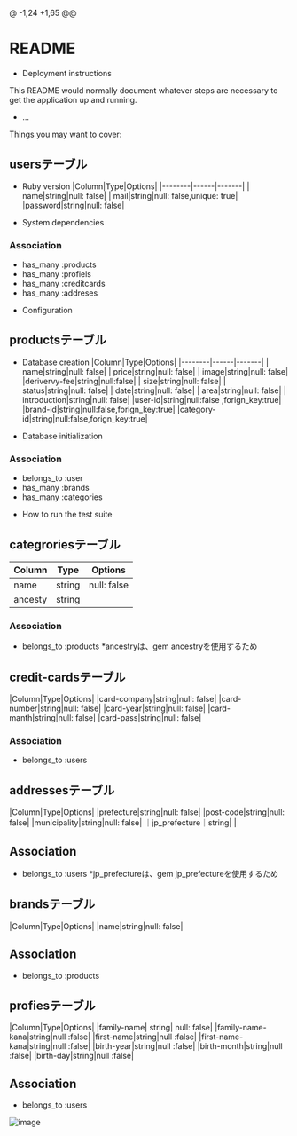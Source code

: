 @ -1,24 +1,65 @@
# README
* Deployment instructions

This README would normally document whatever steps are necessary to get the
application up and running.
* ...

Things you may want to cover:

## usersテーブル

* Ruby version
|Column|Type|Options|
|--------|------|-------|
|    name|string|null: false|
|    mail|string|null: false,unique: true|
|password|string|null: false|

* System dependencies
### Association
- has_many :products
- has_many :profiels
- has_many :creditcards
- has_many :addreses


* Configuration
## productsテーブル

* Database creation
|Column|Type|Options|
|--------|------|-------|
|    name|string|null: false|
|   price|string|null: false|
|   image|string|null: false|
|derivervy-fee|string|null:false|
|    size|string|null: false|
|  status|string|null: false|
|    date|string|null: false|
|    area|string|null: false|
|   introduction|string|null: false|
|user-id|string|null:false ,forign_key:true|
|brand-id|string|null:false,forign_key:true|
|category-id|string|null:false,forign_key:true|


* Database initialization
### Association
- belongs_to :user
- has_many :brands
- has_many :categories

* How to run the test suite
## categroriesテーブル

|Column|Type|Options|
|------|----|-------|
|  name|string|null: false|
|ancesty|string|          |

### Association
- belongs_to :products
*ancestryは、gem ancestryを使用するため

## credit-cardsテーブル

|Column|Type|Options|
|card-company|string|null: false|
|card-number|string|null: false|
|card-year|string|null: false|
|card-manth|string|null: false|
|card-pass|string|null: false|

### Association
- belongs_to :users



## addressesテーブル

|Column|Type|Options|
|prefecture|string|null: false|
|post-code|string|null: false|
|municipality|string|null: false|
｜jp_prefecture｜string|       |

## Association
- belongs_to :users
*jp_prefectureは、gem jp_prefectureを使用するため




## brandsテーブル

|Column|Type|Options|
|name|string|null: false|

## Association
- belongs_to :products

## profiesテーブル

|Column|Type|Options|
|family-name| string| null: false|
|family-name-kana|string|null :false|
|first-name|string|null :false|
|first-name-kana|string|null :false|
|birth-year|string|null :false|
|birth-month|string|null :false|
|birth-day|string|null :false|

## Association
- belongs_to :users


![image](https://slack-imgs.com/?c=1&o1=ro&url=https%3A%2F%2Fi.gyazo.com%2F510cfad5435950d618167bdd2f45b13f.png)